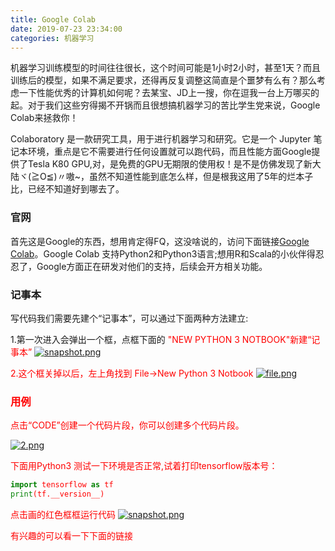 ```yaml
---
title: Google Colab
date: 2019-07-23 23:34:00
categories: 机器学习
---
```


机器学习训练模型的时间往往很长，这个时间可能是1小时2小时，甚至1天？而且训练后的模型，如果不满足要求，还得再反复调整这简直是个噩梦有么有？那么考虑一下性能优秀的计算机如何呢？去某宝、JD上一搜，你在逗我一台上万哪买的起。对于我们这些穷得揭不开锅而且很想搞机器学习的苦比学生党来说，Google Colab来拯救你！

Colaboratory 是一款研究工具，用于进行机器学习和研究。它是一个 Jupyter 笔记本环境，重点是它不需要进行任何设置就可以跑代码，而且性能方面Google提供了Tesla K80 GPU,对，是免费的GPU无期限的使用权！是不是仿佛发现了新大陆ヾ(≧O≦)〃嗷~，虽然不知道性能到底怎么样，但是根我这用了5年的烂本子比，已经不知道好到哪去了。

### 官网

首先这是Google的东西，想用肯定得FQ，这没啥说的，访问下面链接[Google Colab](https://colab.research.google.com)。Google Colab 支持Python2和Python3语言;想用R和Scala的小伙伴得忍忍了，Google方面正在研发对他们的支持，后续会开方相关功能。

### 记事本

写代码我们需要先建个“记事本”，可以通过下面两种方法建立:

1.第一次进入会弹出一个框，点框下面的 <font color="red">"NEW PYTHON 3 NOTBOOK"新建“记事本”
[![snapshot.png](https://i.loli.net/2019/07/23/5d3722e1577ab71988.png)](https://i.loli.net/2019/07/23/5d3722e1577ab71988.png)

2.这个框关掉以后，左上角找到 File->New Python 3 Notbook
[![file.png](https://i.loli.net/2019/07/23/5d372313881d457467.png)](https://i.loli.net/2019/07/23/5d372313881d457467.png)

### 用例

点击“CODE”创建一个代码片段，你可以创建多个代码片段。

[![2.png](https://i.loli.net/2019/07/23/5d3728ac90b5852441.png)](https://i.loli.net/2019/07/23/5d3728ac90b5852441.png)

下面用Python3 测试一下环境是否正常,试着打印tensorflow版本号：

```python
import tensorflow as tf
print(tf.__version__)
```

点击画的红色框框运行代码
[![snapshot.png](https://i.loli.net/2019/07/23/5d372439cf26465483.png)](https://i.loli.net/2019/07/23/5d372439cf26465483.png)

有兴趣的可以看一下下面的链接

[^脚注]: https://research.google.com/colaboratory/faq.html#browsers